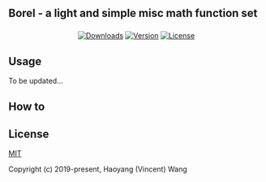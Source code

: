 ## Borel - a light and simple misc math function set
### 

<p align="center">
  <a href="https://npmcharts.com/compare/borel?minimal=true"><img src="https://img.shields.io/npm/dm/borel.svg" alt="Downloads"></a>
  <a href="https://www.npmjs.com/package/borel"><img src="https://img.shields.io/npm/v/borel.svg" alt="Version"></a>
  <a href="https://www.npmjs.com/package/borel"><img src="https://img.shields.io/npm/l/borel.svg" alt="License"></a>
</p>

## Usage

To be updated...

## How to

## License

[MIT](http://opensource.org/licenses/MIT)

Copyright (c) 2019-present, Haoyang (Vincent) Wang
